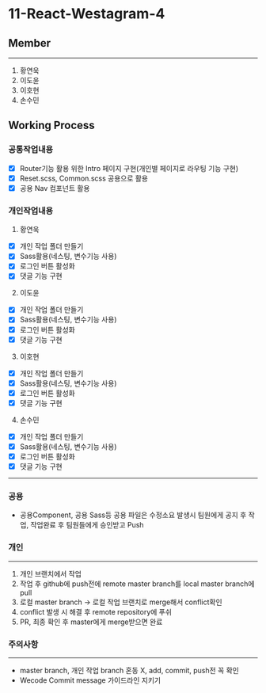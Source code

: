 # 11-React-Westagram-4

## Member

---

1. 황연욱
2. 이도윤
3. 이호현
4. 손수민

## Working Process

### 공통작업내용

- [x] Router기능 활용 위한 Intro 페이지 구현(개인별 페이지로 라우팅 기능 구현)
- [x] Reset.scss, Common.scss 공용으로 활용
- [x] 공용 Nav 컴포넌트 활용

### 개인작업내용

1. 황연욱

- [x] 개인 작업 폴더 만들기
- [x] Sass활용(네스팅, 변수기능 사용)
- [x] 로그인 버튼 활성화
- [x] 댓글 기능 구현

2. 이도윤

- [x] 개인 작업 폴더 만들기
- [x] Sass활용(네스팅, 변수기능 사용)
- [x] 로그인 버튼 활성화
- [x] 댓글 기능 구현

3. 이호현

- [x] 개인 작업 폴더 만들기
- [x] Sass활용(네스팅, 변수기능 사용)
- [x] 로그인 버튼 활성화
- [x] 댓글 기능 구현

4. 손수민

- [x] 개인 작업 폴더 만들기
- [x] Sass활용(네스팅, 변수기능 사용)
- [x] 로그인 버튼 활성화
- [x] 댓글 기능 구현

---

### 공용

- 공용Component, 공용 Sass등 공용 파일은 수정소요 발생시 팀원에게 공지 후 작업, 작업완료 후 팀원들에게 승인받고 Push

### 개인

---

1. 개인 브랜치에서 작업
2. 작업 후 github에 push전에 remote master branch를 local master branch에 pull
3. 로컬 master branch -> 로컬 작업 브랜치로 merge해서 conflict확인
4. conflict 발생 시 해결 후 remote repository에 푸쉬
5. PR, 최종 확인 후 master에게 merge받으면 완료

### 주의사항

---

- master branch, 개인 작업 branch 혼동 X, add, commit, push전 꼭 확인
- Wecode Commit message 가이드라인 지키기
